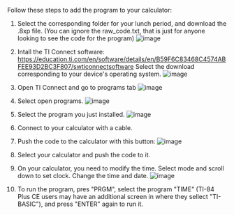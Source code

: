 Follow these steps to add the program to your calculator: 

1. Select the corresponding folder for your lunch period, and download the .8xp file. (You can ignore the raw_code.txt, that is just for anyone looking to see the code for the program)
![image](https://github.com/user-attachments/assets/bcf177b2-1db3-4a1f-bf1d-ee9439cd6851)

2. Intall the TI Connect software: https://education.ti.com/en/software/details/en/B59F6C83468C4574ABFEE93D2BC3F807/swticonnectsoftware
   Select the download corresponding to your device's operating system.
   ![image](https://github.com/user-attachments/assets/4113bb62-c326-4e1e-8330-2bf952a95c7a)

3. Open TI Connect and go to programs tab
![image](https://github.com/user-attachments/assets/f8378568-983e-4f76-aea3-ff935df17f0c)

4. Select open programs. 
![image](https://github.com/user-attachments/assets/c603dff2-9874-4740-b9d2-9e260ea1f0bb)

5. Select the program you just installed. 
![image](https://github.com/user-attachments/assets/5a01a35b-acd6-4d32-92aa-492ef7b1008d)

6. Connect to your calculator with a cable.

7. Push the code to the calculator with this button:
![image](https://github.com/user-attachments/assets/d7e8c038-1a34-49f9-b877-4ca8fb4368d0)

8. Select your calculator and push the code to it. 

9. On your calculator, you need to modify the time. Select mode and scroll down to set clock. Change the time and date. 
   ![image](https://github.com/user-attachments/assets/4167b66c-b16f-4821-b0ce-715bbebaf4e7)

10. To run the program, pres "PRGM", select the program "TIME" (TI-84 Plus CE users may have an additional screen in where they sellect "TI-BASIC"), and press "ENTER" again to run it. 
